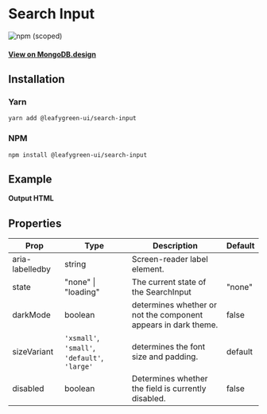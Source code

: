 # Search Input

![npm (scoped)](https://img.shields.io/npm/v/@leafygreen-ui/search-input.svg)

#### [View on MongoDB.design](https://www.mongodb.design/component/search-input/example/)

## Installation

### Yarn

```shell
yarn add @leafygreen-ui/search-input
```

### NPM

```shell
npm install @leafygreen-ui/search-input
```

## Example

**Output HTML**

## Properties

| Prop            | Type                                          | Description                                                                              | Default |
| --------------- | --------------------------------------------- | ---------------------------------------------------------------------------------------- | ------- |
| aria-labelledby | string                                        | Screen-reader label element.                                                             |         |
| state           | "none" \| "loading"                           | The current state of the SearchInput                                                     | "none"  |
| darkMode        | boolean                                       | determines whether or not the component appears in dark theme.                           | false   |
| sizeVariant     | `'xsmall'`, `'small'`, `'default'`, `'large'` | determines the font size and padding.                                                    | default |
| disabled    | boolean                                      | Determines whether the field is currently disabled. | false      |
